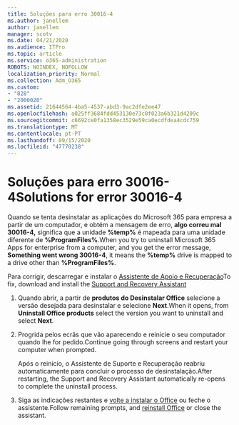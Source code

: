 ```yaml
---
title: Soluções para erro 30016-4
ms.author: janellem
author: janellem
manager: scotv
ms.date: 04/21/2020
ms.audience: ITPro
ms.topic: article
ms.service: o365-administration
ROBOTS: NOINDEX, NOFOLLOW
localization_priority: Normal
ms.collection: Adm_O365
ms.custom:
- "828"
- "2000020"
ms.assetid: 21644564-4ba5-4537-abd3-9ac2dfe2ee47
ms.openlocfilehash: a025ff3684fdd453130e73c0f023a6b321d4209c
ms.sourcegitcommit: c6692ce0fa1358ec3529e59ca0ecdfdea4cdc759
ms.translationtype: MT
ms.contentlocale: pt-PT
ms.lasthandoff: 09/15/2020
ms.locfileid: "47770238"
---
```

# <a name="solutions-for-error-30016-4"></a><span data-ttu-id="5a262-102">Soluções para erro 30016-4</span><span class="sxs-lookup"><span data-stu-id="5a262-102">Solutions for error 30016-4</span></span>

<span data-ttu-id="5a262-103">Quando se tenta desinstalar as aplicações do Microsoft 365 para empresa a partir de um computador, e obtém a mensagem de erro, **algo correu mal 30016-4,** significa que a unidade **%temp%** é mapeada para uma unidade diferente de **%ProgramFiles%**.</span><span class="sxs-lookup"><span data-stu-id="5a262-103">When you try to uninstall Microsoft 365 Apps for enterprise from a computer, and you get the error message, **Something went wrong 30016-4**, it means the **%temp%** drive is mapped to a drive other than **%ProgramFiles%**.</span></span>
  
<span data-ttu-id="5a262-104">Para corrigir, descarregar e instalar o [Assistente de Apoio e Recuperação](https://aka.ms/SARA-OfficeUninstall-Alchemy)</span><span class="sxs-lookup"><span data-stu-id="5a262-104">To fix, download and install the [Support and Recovery Assistant](https://aka.ms/SARA-OfficeUninstall-Alchemy)</span></span>
  
1. <span data-ttu-id="5a262-105">Quando abrir, a partir de **produtos do Desinstalar Office** selecione a versão desejada para desinstalar e selecione **Next**.</span><span class="sxs-lookup"><span data-stu-id="5a262-105">When it opens, from **Uninstall Office products** select the version you want to uninstall and select **Next**.</span></span>

2. <span data-ttu-id="5a262-106">Progrida pelos ecrãs que vão aparecendo e reinicie o seu computador quando lhe for pedido.</span><span class="sxs-lookup"><span data-stu-id="5a262-106">Continue going through screens and restart your computer when prompted.</span></span>

    <span data-ttu-id="5a262-107">Após o reinício, o Assistente de Suporte e Recuperação reabriu automaticamente para concluir o processo de desinstalação.</span><span class="sxs-lookup"><span data-stu-id="5a262-107">After restarting, the Support and Recovery Assistant automatically re-opens to complete the uninstall process.</span></span>

3. <span data-ttu-id="5a262-108">Siga as indicações restantes e [volte a instalar o Office](https://portal.office.com/OLS/MySoftware.aspx) ou feche o assistente.</span><span class="sxs-lookup"><span data-stu-id="5a262-108">Follow remaining prompts, and [reinstall Office](https://portal.office.com/OLS/MySoftware.aspx) or close the assistant.</span></span>
